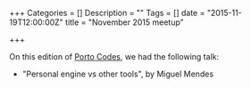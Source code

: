 +++
Categories = []
Description = ""
Tags = []
date = "2015-11-19T12:00:00Z"
title = "November 2015 meetup"

+++

On this edition of [Porto Codes](https://www.meetup.com/portocodes/events/224338469/), we had the following talk:

* "Personal engine vs other tools", by Miguel Mendes
